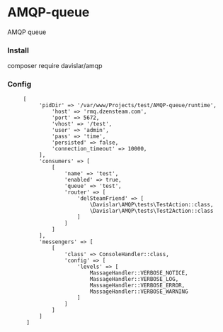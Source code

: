 # AMQP-queue
AMQP queue

### Install

composer require davislar/amqp


### Config

         [
              'pidDir' => '/var/www/Projects/test/AMQP-queue/runtime',
                  'host' => 'rmq.dzensteam.com',
                  'port' => 5672,
                  'vhost' => '/test',
                  'user' => 'admin',
                  'pass' => 'time',
                  'persisted' => false,
                  'connection_timeout' => 10000,
              ],
              'consumers' => [
                  [
                      'name' => 'test',
                      'enabled' => true,
                      'queue' => 'test',
                      'router' => [
                          'delSteamFriend' => [
                              \Davislar\AMQP\tests\TestAction::class,
                              \Davislar\AMQP\tests\Test2Action::class
                          ]
                      ]
                  ]
              ],
              'messengers' => [
                  [
                      'class' => ConsoleHandler::class,
                      'config' => [
                          'levels' => [
                              MassageHandler::VERBOSE_NOTICE,
                              MassageHandler::VERBOSE_LOG,
                              MassageHandler::VERBOSE_ERROR,
                              MassageHandler::VERBOSE_WARNING
                          ]
                      ]
                  ]
              ]
          ]